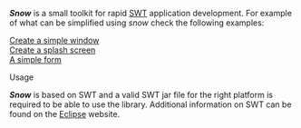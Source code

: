 **_Snow_** is a small toolkit for rapid [SWT](http://eclipse.org/swt) application development. For example of what can be simplified using _snow_ check the following examples:

[Create a simple window](Create-a-simple-window)  
[Create a splash screen](Create-a-splash-screen)  
[A simple form](A-simple-form)

Usage

**_Snow_** is based on SWT and a valid SWT jar file for the right platform is required to be able to use the library. Additional information on SWT can be found on the [Eclipse](http://www.eclipse.org) website.
